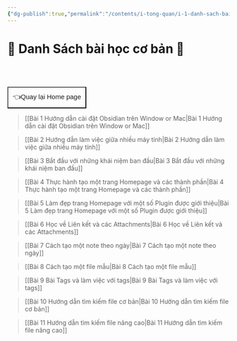 ```yaml
---
{"dg-publish":true,"permalink":"/contents/i-tong-quan/i-1-danh-sach-bai-hoc/danh-sach-bai-hoc-obsidian-co-ban/","noteIcon":""}
---
```


# 🌟 Danh Sách bài học cơ bản 🌟 

<div style="display: flex; justify-content: left; cursor: pointer;"> <a href="obsidian://open?vault=Kh%C3%B3a%20h%E1%BB%8Dc%20Obsidian_2023&file=CONTENTS%2FHOME%20PAGE" target="_blank"> <button style=" font-size: 15px; padding: 10px; height: fit-content; margin-top: 50px; background: var(--text-accent); font-weight: 200; color: var(--text-on-accent); "> 👈Quay lại Home page </button> </a> </div>


> [[Bài 1 Hướng dẫn cài đặt Obsidian trên Window or Mac\|Bài 1 Hướng dẫn cài đặt Obsidian trên Window or Mac]]

> [[Bài 2  Hướng dẫn làm việc giữa nhiều máy tính\|Bài 2  Hướng dẫn làm việc giữa nhiều máy tính]]

> [[Bài 3 Bắt đầu với những khái niệm ban đầu\|Bài 3 Bắt đầu với những khái niệm ban đầu]]

> [[Bài 4 Thực hành tạo một trang Homepage và các thành phần\|Bài 4 Thực hành tạo một trang Homepage và các thành phần]]

> [[Bài 5 Làm đẹp trang Homepage với một số Plugin được giới thiệu\|Bài 5 Làm đẹp trang Homepage với một số Plugin được giới thiệu]]

> [[Bài 6 Học về Liên kết và các Attachments\|Bài 6 Học về Liên kết và các Attachments]]

> [[Bài 7 Cách tạo một note theo ngày\|Bài 7 Cách tạo một note theo ngày]]

> [[Bài 8 Cách tạo một file mẫu\|Bài 8 Cách tạo một file mẫu]]

> [[Bài 9 Bài Tags và làm việc với tags\|Bài 9 Bài Tags và làm việc với tags]]

> [[Bài 10 Hướng dẫn tìm kiếm file cơ bản\|Bài 10 Hướng dẫn tìm kiếm file cơ bản]]

> [[Bài 11 Hướng dẫn tìm kiếm file nâng cao\|Bài 11 Hướng dẫn tìm kiếm file nâng cao]]

